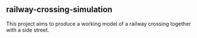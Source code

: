 ## railway-crossing-simulation

This project aims to produce a working model of a railway crossing together with a
side street.
